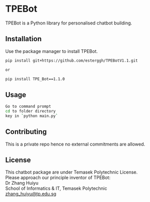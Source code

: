 # TPEBot

TPEBot is a Python library for personalised chatbot building.

## Installation

Use the package manager to install TPEBot.

```bash
pip install git+https://github.com/esterggh/TPEBotV1.1.git

or

pip install TPE_Bot==1.1.0
```

## Usage

```bash
Go to command prompt
cd to folder directory
key in `python main.py`
```

## Contributing
This is a private repo hence no external commitments are allowed.

## License
This chatbot package are under Temasek Polytechnic License. <br>
Please approach our principle inventor of TPEBot: <br>
Dr Zhang Huiyu <br>
School of Informatics & IT, Temasek Polytechnic <br>
zhang_huiyu@tp.edu.sg 

